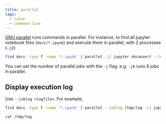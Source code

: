 ```yaml
---
title: parallel
tags:
  - linux
  - command-line
---
```


[GNU parallel](https://www.gnu.org/software/parallel/parallel_tutorial.html) runs commands in parallel. For instance, to find all jupyter notebook files (`docs/*.ipynb`) and execute them in parallel, with 2 processes (`-j2`):

```sh
find docs -type f -name '*.ipynb' | parallel -j2 jupyter nbconvert --to notebook --execute --inplace {}
```

You can set the number of parallel jobs with the `-j` flag. e.g. `-j8` runs 8 jobs in parallel.

## Display execution log

Use `--joblog <logfile>`. For example,

```sh
find docs -type f -name '*.ipynb' | parallel --joblog /tmp/log -j2 jupyter nbconvert --to notebook --execute --inplace {}

cat /tmp/log
```
